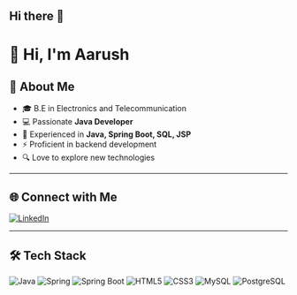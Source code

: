 ## Hi there 👋

# 👋 Hi, I'm Aarush

## 🚀 About Me
- 🎓 B.E in Electronics and Telecommunication
- 💻 Passionate **Java Developer**
- 🌱 Experienced in **Java, Spring Boot, SQL, JSP**
- ⚡ Proficient in backend development
- 🔍 Love to explore new technologies

---

## 🌐 Connect with Me
[![LinkedIn](https://img.shields.io/badge/LinkedIn-blue?logo=linkedin&logoColor=white)](https://www.linkedin.com/in/aarushgaikwad)

---

## 🛠 Tech Stack
![Java](https://img.shields.io/badge/Java-orange?logo=java&logoColor=white)
![Spring](https://img.shields.io/badge/Spring-6DB33F?logo=spring&logoColor=white)
![Spring Boot](https://img.shields.io/badge/Spring%20Boot-6DB33F?logo=springboot&logoColor=white)
![HTML5](https://img.shields.io/badge/HTML5-E34F26?logo=html5&logoColor=white)
![CSS3](https://img.shields.io/badge/CSS3-1572B6?logo=css3&logoColor=white)
![MySQL](https://img.shields.io/badge/MySQL-4479A1?logo=mysql&logoColor=white)
![PostgreSQL](https://img.shields.io/badge/PostgreSQL-316192?logo=postgresql&logoColor=white)

